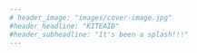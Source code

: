 ```yaml
---
# header_image: "images/cover-image.jpg"
#header_headline: "KITEAID"
#header_subheadline: "It's been a splash!!!"
---
```

